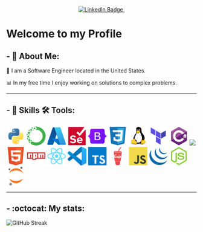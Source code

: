 <div id="badges" align="center">
  <a href="https://www.linkedin.com/in/dantesellers">
    <img src="https://img.shields.io/badge/LinkedIn-blue?style=for-the-badge&logo=linkedin&logoColor=white" alt="LinkedIn Badge"/>
    <img src="https://komarev.com/ghpvc/?username=dantesellers&style=flat-square&color=blue" alt="" height="28.5"/>
  </a>
</div>

# Welcome to my Profile


## - :blue_book: About Me:
🚀 I am a Software Engineer located in the United States. 

📊 In my free time I enjoy working on solutions to complex problems.

---

## - 🦾 Skills 🛠️ Tools:
### 
<div>
<img src="https://github.com/DanteSellers/images/blob/main/python.svg" width=50>  
<img src="https://github.com/devicons/devicon/blob/master/icons/anaconda/anaconda-original.svg" width=50>  
<img src="https://github.com/DanteSellers/images/blob/main/azure.svg" width=50> 
<img src="https://github.com/devicons/devicon/blob/master/icons/selenium/selenium-original.svg" width=50> 
<img src="https://github.com/devicons/devicon/blob/master/icons/bootstrap/bootstrap-original.svg" width=50> 
<img src="https://github.com/devicons/devicon/blob/master/icons/css3/css3-original.svg" width=50> 
<img src="https://github.com/DanteSellers/images/blob/main/linux.svg" width=50> 
<img src="https://github.com/DanteSellers/images/blob/main/terraform.svg" width=50>
<img src="https://github.com/devicons/devicon/blob/master/icons/csharp/csharp-original.svg" width=50>
<img src="https://github.com/devicons/devicon/blob/master/icons/github/github-original.svg&color=white" width=50>
<img src="https://github.com/devicons/devicon/blob/master/icons/html5/html5-original.svg" width=50>
<img src="https://github.com/devicons/devicon/blob/master/icons/npm/npm-original-wordmark.svg" width=50>
<img src="https://github.com/devicons/devicon/blob/master/icons/react/react-original.svg" width=50>
<img src="https://github.com/devicons/devicon/blob/master/icons/vscode/vscode-original.svg" width=50>
<img src="https://github.com/devicons/devicon/blob/master/icons/typescript/typescript-original.svg" width=50>
<img src="https://github.com/devicons/devicon/blob/master/icons/gulp/gulp-plain.svg" width=50>
<img src="https://github.com/devicons/devicon/blob/master/icons/javascript/javascript-original.svg" width=50>
<img src="https://github.com/devicons/devicon/blob/master/icons/jquery/jquery-original.svg" width=50>
<img src="https://github.com/devicons/devicon/blob/master/icons/nodejs/nodejs-original.svg" width=50>
<img src="https://github.com/devicons/devicon/blob/master/icons/jupyter/jupyter-original.svg" width=50>
</div>

---

## - :octocat: My stats:
![GitHub Streak](http://github-readme-streak-stats.herokuapp.com?user=dantesellers&theme=hacker)
